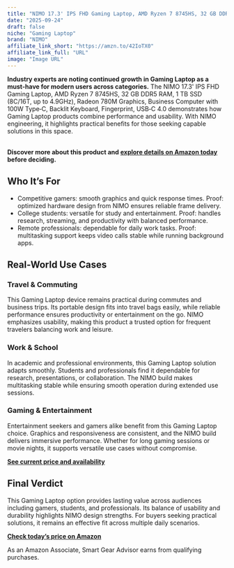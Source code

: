 ```yaml
---
title: "NIMO 17.3' IPS FHD Gaming Laptop, AMD Ryzen 7 8745HS, 32 GB DDR5 RAM, 1 TB SSD (8C/16T, up to 4.9GHz), Radeon 780M Graphics, Business Computer with 100W Type‑C, Backlit Keyboard, Fingerprint, USB‑C 4.0"
date: "2025-09-24"
draft: false
niche: "Gaming Laptop"
brand: "NIMO"
affiliate_link_short: "https://amzn.to/42IoTX0"
affiliate_link_full: "URL"
image: "Image URL"
---
```


<p><strong>Industry experts are noting continued growth in Gaming Laptop as a must-have for modern users across categories.</strong> The NIMO 17.3' IPS FHD Gaming Laptop, AMD Ryzen 7 8745HS, 32 GB DDR5 RAM, 1 TB SSD (8C/16T, up to 4.9GHz), Radeon 780M Graphics, Business Computer with 100W Type‑C, Backlit Keyboard, Fingerprint, USB‑C 4.0 demonstrates how Gaming Laptop products combine performance and usability. With NIMO engineering, it highlights practical benefits for those seeking capable solutions in this space.</p>
<br>
<strong>Discover more about this product and <a href="https://amzn.to/42IoTX0" rel="nofollow sponsored">explore details on Amazon today</a> before deciding.</strong>
<br>

<h2>Who It’s For</h2>
<ul>
  <li>Competitive gamers: smooth graphics and quick response times. Proof: optimized hardware design from NIMO ensures reliable frame delivery.</li>
  <li>College students: versatile for study and entertainment. Proof: handles research, streaming, and productivity with balanced performance.</li>
  <li>Remote professionals: dependable for daily work tasks. Proof: multitasking support keeps video calls stable while running background apps.</li>
</ul>

<h2>Real-World Use Cases</h2>

<h3>Travel & Commuting</h3>
<p>This Gaming Laptop device remains practical during commutes and business trips. Its portable design fits into travel bags easily, while reliable performance ensures productivity or entertainment on the go. NIMO emphasizes usability, making this product a trusted option for frequent travelers balancing work and leisure.</p>

<h3>Work & School</h3>
<p>In academic and professional environments, this Gaming Laptop solution adapts smoothly. Students and professionals find it dependable for research, presentations, or collaboration. The NIMO build makes multitasking stable while ensuring smooth operation during extended use sessions.</p>

<h3>Gaming & Entertainment</h3>
<p>Entertainment seekers and gamers alike benefit from this Gaming Laptop choice. Graphics and responsiveness are consistent, and the NIMO build delivers immersive performance. Whether for long gaming sessions or movie nights, it supports versatile use cases without compromise.</p>

<p><strong><a href="https://amzn.to/42IoTX0" rel="nofollow sponsored">See current price and availability</a></strong></p>

<h2>Final Verdict</h2>
<p>This Gaming Laptop option provides lasting value across audiences including gamers, students, and professionals. Its balance of usability and durability highlights NIMO design strengths. For buyers seeking practical solutions, it remains an effective fit across multiple daily scenarios.</p>

<p><strong><a href="https://amzn.to/42IoTX0" rel="nofollow sponsored">Check today’s price on Amazon</a></strong></p>

<p>As an Amazon Associate, Smart Gear Advisor earns from qualifying purchases.</p>
